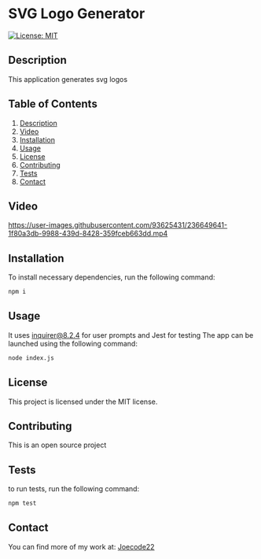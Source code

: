 # SVG Logo Generator

[![License: MIT](https://img.shields.io/badge/License-MIT-yellow.svg)](https://opensource.org/licenses/MIT)

## Description

  This application generates svg logos
  
## Table of Contents

1. [Description](#description)
2. [Video](#video)
3. [Installation](#installation)
4. [Usage](#usage)
5. [License](#license)
6. [Contributing](#contributing)
7. [Tests](#tests)
8. [Contact](#contact)

## Video

https://user-images.githubusercontent.com/93625431/236649641-1f80a3db-9988-439d-8428-359fceb663dd.mp4

## Installation

To install necessary dependencies, run the following command:

```bash
npm i
```

## Usage

It uses inquirer@8.2.4 for user prompts and Jest for testing
The app can be launched using the following command:

```bash
node index.js
```

## License

This project is licensed under the MIT license.

## Contributing

This is an open source project

## Tests

to run tests, run the following command:

```bash
npm test
```

## Contact

You can find more of my work at: [Joecode22](https://github.com/Joecode22)
